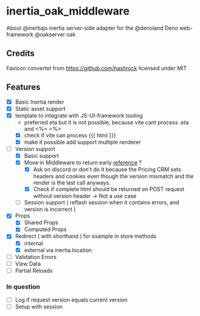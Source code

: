 # inertia_oak_middleware

About @inertiajs inertia server-side adapter for the @denoland Deno
web-framework @oakserver oak

## Credits

Favicon convertet from https://github.com/hashrock licensed under MIT

## Features

- [x] Basic Inertia render
- [x] Static asset support
- [x] template to integrate with JS-UI-framework tooling
  - preferred eta but it is not possible, because vite cant process .eta and <%=
    =%\>
  - [x] check if vite can process {{{ html }}}
  - [x] make it possible add support multiple renderer
- [ ] Version support
  - [x] Basic support
  - [x] Move in Middleware to return early
        [reference](https://github.com/inertiajs/inertia-laravel/blob/1ba4a0dba2d52ea88dec6b94360fce5f2a9415cc/src/Middleware.php#L78)
        ?
    - [x] Ask on discord or don't do it because the Pricing CRM sets headers and
          cookies even though the version mismatch and the render is the last
          call anyways.
    - [x] Check if complete html should be returned on POST request without
          version header -> Not a use case
  - [ ] Session support \( reflash session when it contains errors, and version
        is incorrect \)
- [x] Props
  - [x] Shared Props
  - [x] Computed Props
- [x] Redirect \( with shorthand \) for example in store methods
  - [x] internal
  - [x] external via inertia.location
- [ ] Validation Errors
- [ ] View Data
- [ ] Partial Reloads

### In question

- [ ] Log if request version equals current version
- [ ] Setup with session

